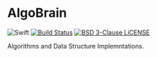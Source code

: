 # AlgoBrain

![Swift](https://github.com/JMatharu/AlgoBrain/workflows/Swift/badge.svg?branch=master)
[![Build Status](https://travis-ci.org/JMatharu/AlgoBrain.svg?branch=master)](https://travis-ci.org/JMatharu/AlgoBrain)
[![BSD 3-Clause LiCENSE](https://img.shields.io/badge/license-BSD3-brightgreen.svg)](LICENSE)

Algorithms and Data Structure Implemntations.
